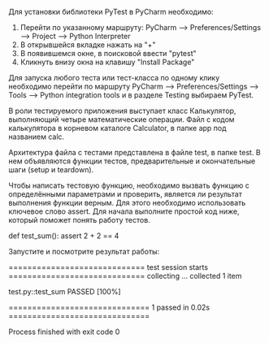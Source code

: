 Для установки библиотеки PyTest в PyCharm необходимо:

1. Перейти по указанному маршруту: PyCharm —> Preferences/Settings —> Project —> Python Interpreter
2. В открывшейся вкладке нажать на "+"
3. В появившемся окне, в поисковой ввести "pytest"
4. Кликнуть внизу окна на клавишу "Install Package"

Для запуска любого теста или тест-класса по одному клику необходимо перейти по маршруту
PyCharm —> Preferences/Settings —> Tools —> Python integration tools и в разделе Testing выбираем PyTest.

В роли тестируемого приложения выступает класс Калькулятор, выполняющий четыре математические операции.
Файл с кодом калькулятора в корневом каталоге Calculator, в папке app под названием calc.

Архитектура файла с тестами представлена в файле test, в папке test.
В нем объявляются функции тестов, предварительные и окончательные шаги (setup и teardown).

Чтобы написать тестовую функцию, необходимо вызвать функцию с определёнными параметрами и проверить, 
является ли результат выполнения функции верным. Для этого необходимо использовать ключевое слово assert.
Для начала выполните простой код ниже, который поможет понять работу тестов.

def test_sum():
    assert 2 + 2 == 4

Запустите и посмотрите результат работы:

============================= test session starts =============================
collecting ... collected 1 item

test.py::test_sum PASSED                                                 [100%]

============================== 1 passed in 0.02s ==============================

Process finished with exit code 0
